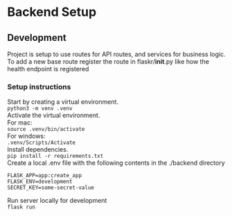 # Backend Setup  

## Development  
Project is setup to use routes for API routes, and services for business logic. To add a new base route register the route in flaskr/__init__.py like how the health endpoint is registered
### Setup instructions  
  
Start by creating a virtual environment.  
```python3 -m venv .venv```  
Activate the virtual environment.  
For mac:  
```source .venv/bin/activate```  
For windows:  
```.venv/Scripts/Activate```  
Install dependencies.  
```pip install -r requirements.txt```  
Create a local .env file with the following contents in the ./backend directory  
```
FLASK_APP=app:create_app
FLASK_ENV=development
SECRET_KEY=some-secret-value
```
Run server locally for development  
```flask run```  